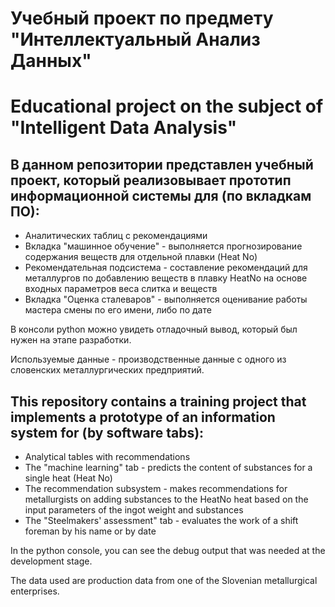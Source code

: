 # Учебный проект по предмету "Интеллектуальный Анализ Данных"
# Educational project on the subject of "Intelligent Data Analysis"

## В данном репозитории представлен учебный проект, который реализовывает прототип информационной системы для (по вкладкам ПО):
* Аналитических таблиц с рекомендациями
* Вкладка "машинное обучение" - выполняется прогнозирование содержания веществ для отдельной плавки (Heat No)
* Рекомендательная подсистема - составление рекомендаций для металлургов по добавлению веществ в плавку HeatNo на основе входных параметров веса слитка и веществ
* Вкладка "Оценка сталеваров" - выполняется оценивание работы мастера смены по его имени, либо по дате

В консоли python можно увидеть отладочный вывод, который был нужен на этапе разработки.

Используемые данные - производственные данные с одного из словенских металлургических предприятий.


## This repository contains a training project that implements a prototype of an information system for (by software tabs):
* Analytical tables with recommendations
* The "machine learning" tab - predicts the content of substances for a single heat (Heat No)
* The recommendation subsystem - makes recommendations for metallurgists on adding substances to the HeatNo heat based on the input parameters of the ingot weight and substances
* The "Steelmakers' assessment" tab - evaluates the work of a shift foreman by his name or by date

In the python console, you can see the debug output that was needed at the development stage.

The data used are production data from one of the Slovenian metallurgical enterprises.
